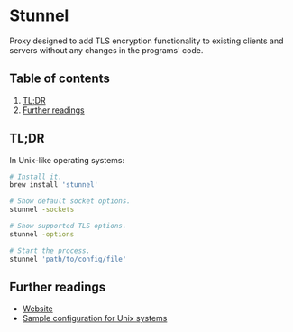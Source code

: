 # Stunnel

Proxy designed to add TLS encryption functionality to existing clients and servers without any changes in the programs' code.

## Table of contents <!-- omit in toc -->

1. [TL;DR](#tldr)
1. [Further readings](#further-readings)

## TL;DR

In Unix-like operating systems:

```sh
# Install it.
brew install 'stunnel'

# Show default socket options.
stunnel -sockets

# Show supported TLS options.
stunnel -options

# Start the process.
stunnel 'path/to/config/file'
```

## Further readings

- [Website]
- [Sample configuration for Unix systems]

<!--
  References
  -->

<!-- Upstream -->
[sample configuration for unix systems]: https://www.stunnel.org/config_unix.html
[website]: https://www.stunnel.org/
